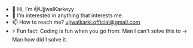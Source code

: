 - 👋 Hi, I’m @UjjwalKarkeyy
- 👀 I’m interested in anything that interests me
- 📫 How to reach me? ujjwalkarki.official@gmail.com
- ⚡ Fun fact: Coding is fun when you go from: Man I can't solve this to -> Man how did I solve it.

<!---
UjjwalKarkeyy/UjjwalKarkeyy is a ✨ special ✨ repository because its `README.md` (this file) appears on your GitHub profile.
You can click the Preview link to take a look at your changes.
--->
